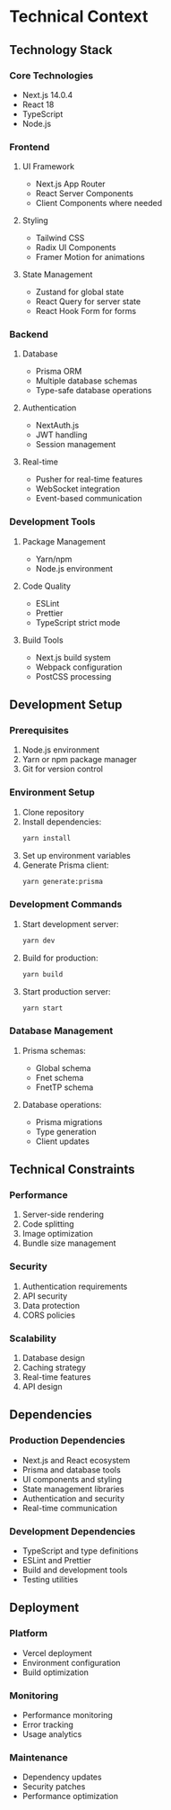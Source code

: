 # Technical Context

## Technology Stack

### Core Technologies

- Next.js 14.0.4
- React 18
- TypeScript
- Node.js

### Frontend

1. UI Framework

   - Next.js App Router
   - React Server Components
   - Client Components where needed

2. Styling

   - Tailwind CSS
   - Radix UI Components
   - Framer Motion for animations

3. State Management
   - Zustand for global state
   - React Query for server state
   - React Hook Form for forms

### Backend

1. Database

   - Prisma ORM
   - Multiple database schemas
   - Type-safe database operations

2. Authentication

   - NextAuth.js
   - JWT handling
   - Session management

3. Real-time
   - Pusher for real-time features
   - WebSocket integration
   - Event-based communication

### Development Tools

1. Package Management

   - Yarn/npm
   - Node.js environment

2. Code Quality

   - ESLint
   - Prettier
   - TypeScript strict mode

3. Build Tools
   - Next.js build system
   - Webpack configuration
   - PostCSS processing

## Development Setup

### Prerequisites

1. Node.js environment
2. Yarn or npm package manager
3. Git for version control

### Environment Setup

1. Clone repository
2. Install dependencies:
   ```bash
   yarn install
   ```
3. Set up environment variables
4. Generate Prisma client:
   ```bash
   yarn generate:prisma
   ```

### Development Commands

1. Start development server:
   ```bash
   yarn dev
   ```
2. Build for production:
   ```bash
   yarn build
   ```
3. Start production server:
   ```bash
   yarn start
   ```

### Database Management

1. Prisma schemas:

   - Global schema
   - Fnet schema
   - FnetTP schema

2. Database operations:
   - Prisma migrations
   - Type generation
   - Client updates

## Technical Constraints

### Performance

1. Server-side rendering
2. Code splitting
3. Image optimization
4. Bundle size management

### Security

1. Authentication requirements
2. API security
3. Data protection
4. CORS policies

### Scalability

1. Database design
2. Caching strategy
3. Real-time features
4. API design

## Dependencies

### Production Dependencies

- Next.js and React ecosystem
- Prisma and database tools
- UI components and styling
- State management libraries
- Authentication and security
- Real-time communication

### Development Dependencies

- TypeScript and type definitions
- ESLint and Prettier
- Build and development tools
- Testing utilities

## Deployment

### Platform

- Vercel deployment
- Environment configuration
- Build optimization

### Monitoring

- Performance monitoring
- Error tracking
- Usage analytics

### Maintenance

- Dependency updates
- Security patches
- Performance optimization
